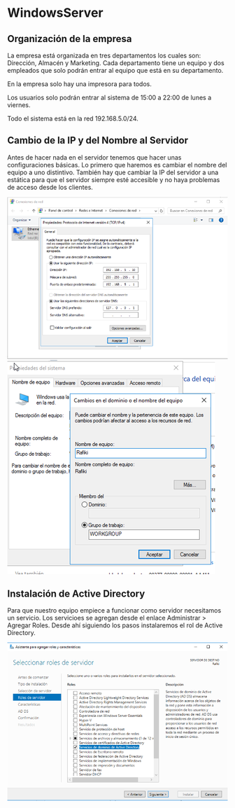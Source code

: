# WindowsServer
## Organización de la empresa
La empresa está organizada en tres departamentos los cuales son: Dirección, Almacén y Marketing. Cada departamento tiene un equipo y dos empleados que solo podrán entrar al equipo que está en su departamento.

En la empresa solo hay una impresora para todos.

Los usuarios solo podrán entrar al sistema de 15:00 a 22:00 de lunes a viernes.

Todo el sistema está en la red 192.168.5.0/24.

## Cambio de la IP y del Nombre al Servidor
Antes de hacer nada en el servidor tenemos que hacer unas configuraciones básicas. Lo primero que haremos es cambiar el nombre del equipo a uno distintivo. También hay que cambiar la IP del servidor a una estática para que el servidor siempre esté accesible y no haya problemas de acceso desde los clientes.

![imagen](./img/CAMBIARIP.PNG)
![imagen](./img/CAMBIARNOMBRE.PNG)

## Instalación de Active Directory
Para que nuestro equipo empiece a funcionar como servidor necesitamos un servicio. Los servicioes se agregan desde el enlace Administrar > Agregar Roles. Desde ahí siguiendo los pasos instalaremos el rol de Active Directory.

![imagen](./img/SELECCIONARAD.PNG)
